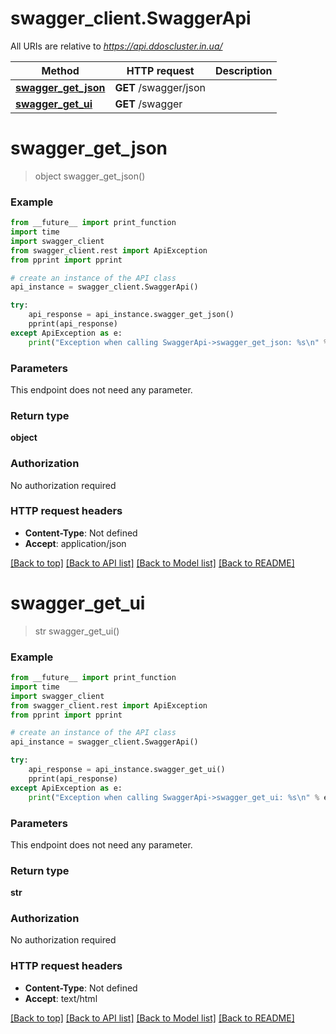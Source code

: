 # swagger_client.SwaggerApi

All URIs are relative to *https://api.ddoscluster.in.ua/*

Method | HTTP request | Description
------------- | ------------- | -------------
[**swagger_get_json**](SwaggerApi.md#swagger_get_json) | **GET** /swagger/json | 
[**swagger_get_ui**](SwaggerApi.md#swagger_get_ui) | **GET** /swagger | 

# **swagger_get_json**
> object swagger_get_json()



### Example
```python
from __future__ import print_function
import time
import swagger_client
from swagger_client.rest import ApiException
from pprint import pprint

# create an instance of the API class
api_instance = swagger_client.SwaggerApi()

try:
    api_response = api_instance.swagger_get_json()
    pprint(api_response)
except ApiException as e:
    print("Exception when calling SwaggerApi->swagger_get_json: %s\n" % e)
```

### Parameters
This endpoint does not need any parameter.

### Return type

**object**

### Authorization

No authorization required

### HTTP request headers

 - **Content-Type**: Not defined
 - **Accept**: application/json

[[Back to top]](#) [[Back to API list]](../README.md#documentation-for-api-endpoints) [[Back to Model list]](../README.md#documentation-for-models) [[Back to README]](../README.md)

# **swagger_get_ui**
> str swagger_get_ui()



### Example
```python
from __future__ import print_function
import time
import swagger_client
from swagger_client.rest import ApiException
from pprint import pprint

# create an instance of the API class
api_instance = swagger_client.SwaggerApi()

try:
    api_response = api_instance.swagger_get_ui()
    pprint(api_response)
except ApiException as e:
    print("Exception when calling SwaggerApi->swagger_get_ui: %s\n" % e)
```

### Parameters
This endpoint does not need any parameter.

### Return type

**str**

### Authorization

No authorization required

### HTTP request headers

 - **Content-Type**: Not defined
 - **Accept**: text/html

[[Back to top]](#) [[Back to API list]](../README.md#documentation-for-api-endpoints) [[Back to Model list]](../README.md#documentation-for-models) [[Back to README]](../README.md)

